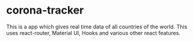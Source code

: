 # corona-tracker
This is a app which gives real time data of all countries of the world. This uses react-router, Material UI, Hooks and various other react features.
